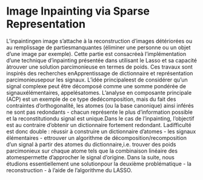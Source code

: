 # Image Inpainting via Sparse Representation

L’inpaintingen image s’attache à la reconstruction d’images détériorées ou au remplissage de partiesmanquantes (éliminer une personne ou un objet d’une image par exemple). Cette partie est consacréeà l’implémentation d’une technique d’inpainting présentée dans utilisant le Lasso et sa capacité àtrouver une solution parcimonieuse en termes de poids. Ces travaux sont inspirés des recherches enApprentissage de dictionnaire et représentation parcimonieusepour les signaux. L’idée principaleest de considérer qu’un signal complexe peut être décomposé comme une somme pondérée de signauxélémentaires, appelésatomes. L’analyse en composante principale (ACP) est un exemple de ce type dedécomposition, mais du fait des contraintes d’orthogonalité, les atomes (ou la base canonique) ainsi inférés ne sont pas redondants - chacun représente le plus d’information possible et la reconstitutiondu signal est unique.Dans le cas de l’inpainting, l’objectif est au contraire d’obtenir un dictionnaire fortement redondant. Ladifficulté est donc double : réussir à construire un dictionnaire d’atomes - les signaux élémentaires - ettrouver un algorithme de décomposition/recomposition d’un signal à partir des atomes du dictionnaire,i.e. trouver des poids parcimonieux sur chaque atome tels que la combinaison linéaire des atomespermette d’approcher le signal d’origine. Dans la suite, nous étudions essentiellement une solutionpour la deuxième problématique - la reconstruction - à l’aide de l’algorithme du LASSO.
